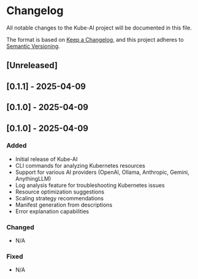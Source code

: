 # Changelog

All notable changes to the Kube-AI project will be documented in this file.

The format is based on [Keep a Changelog](https://keepachangelog.com/en/1.0.0/),
and this project adheres to [Semantic Versioning](https://semver.org/spec/v2.0.0.html).

## [Unreleased]

## [0.1.1] - 2025-04-09

## [0.1.0] - 2025-04-09

## [0.1.0] - 2025-04-09

### Added
- Initial release of Kube-AI
- CLI commands for analyzing Kubernetes resources
- Support for various AI providers (OpenAI, Ollama, Anthropic, Gemini, AnythingLLM)
- Log analysis feature for troubleshooting Kubernetes issues
- Resource optimization suggestions
- Scaling strategy recommendations
- Manifest generation from descriptions
- Error explanation capabilities

### Changed
- N/A

### Fixed
- N/A 